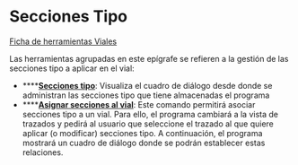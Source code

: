 # Secciones Tipo

[Ficha de herramientas Viales](/mdtopx/fichas-de-herramientas/ficha-de-herramientas-viales/)

Las herramientas agrupadas en este epígrafe se refieren a la gestión de las secciones tipo a aplicar en el vial:

* \*\*\*\*[**Secciones tipo**](../../modulo-viales/secciones-tipo/listado-secciones-tipo.md): Visualiza el cuadro de diálogo desde donde se administran las secciones tipo que tiene almacenadas el programa
* \*\*\*\*[**Asignar secciones al vial**](../../modulo-viales/secciones-tipo/asignar-secciones-tipo-a-vial.md): Este comando permitirá asociar secciones tipo a un vial. Para ello, el programa cambiará a la vista de trazados y pedirá al usuario que seleccione el trazado al que quiere aplicar \(o modificar\) secciones tipo. A continuación, el programa mostrará un cuadro de diálogo donde se podrán establecer estas relaciones.

